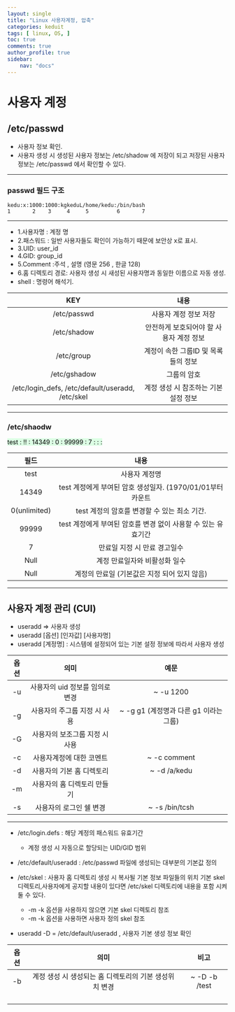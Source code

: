 ```yaml
---
layout: single
title: "Linux 사용자계정, 압축"
categories: keduit
tags: [ linux, OS, ]
toc: true 
comments: true
author_profile: true
sidebar:
    nav: "docs"
---
```


# 사용자 계정

## /etc/passwd 

* 사용자 정보 확인.
* 사용자 생성 시 생성된 사용자 정보는 /etc/shadow 에 저장이 되고 저장된 사용자 정보는 /etc/passwd 에서 확인할 수 있다.
  
---

### passwd 필드 구조

  ```
  kedu:x:1000:1000:kgkeduL/home/kedu:/bin/bash
  1       2    3     4     5         6       7
  ```
  
---

  * 1.사용자명 : 계정 명
  * 2.패스워드 : 일반 사용자들도 확인이 가능하기 때문에 보안상 x로 표시.
  * 3.UID: user_id
  * 4.GID: group_id
  * 5.Comment :주석 , 설명 (영문 256 , 한글 128)
  * 6.홈 디렉토리 경로: 사용자 생성 시 새성된 사용자명과 동일한 이름으로 자동 생성.
  * shell : 명령어 해석기.

| KEY|내용|
|:---:|:---:|
|/etc/passwd|사용자 계정 정보 저장|
|/etc/shadow|안전하게 보호되어야 할 사용자 계정 정보|
|/etc/group|계정이 속한 그룹ID 및 목록들의 정보|
|/etc/gshadow|그룹의 암호|
|/etc/login_defs, /etc/default/useradd, /etc/skel|계정 생성 시 참조하는 기본설정 정보|

---

### /etc/shaodw 

<mark style='background-color: #dcffe4'> test : !! : 14349 : 0 : 99999 : 7 : : : </mark>

| 필드 | 내용 |
|:---:|:---:|
|test|사용자 계정명|
|14349|test 계정에게 부여된 암호 생성일자. (1970/01/01부터 카운트|
|0(unlimited)|test 계정의 암호를 변경할 수 있는 최소 기간.|
|99999|test 계정에게 부여된 암호를 변경 없이 사용할 수 있는 유효기간|
|7|만료일 지정 시 만료 경고일수|
|Null|계정 만료일자와 비활성화 일수|
|Null|계정의 만료일 (기본값은 지정 되어 있지 않음)|

---

## 사용자 계정 관리 (CUI)

* useradd => 사용자 생성
* useradd [옵션] [인자값] [사용자명]
* useradd [계정명] : 시스템에 설정되어 있는 기본 설정 정보에 따라서 사용자 생성

|옵션|의미|예문|
|:---:|:---:|:---:|
-u|사용자의 uid 정보를 임의로 변경|~ -u 1200|
-g|사용자의 주그룹 지정 시 사용|~ -g g1 (계정명과 다른 g1 이라는 그룹)|
-G|사용자의 보조그룹 지정 시 사용|
-c|사용자계정에 대한 코멘트|~ -c comment|
-d|사용자의 기본 홈 디렉토리|~ -d /a/kedu|
-m|사용자의 홈 디렉토리 만들기|
-s|사용자의 로그인 쉘 변경|~ -s /bin/tcsh|

---

* /etc/login.defs : 해당 계정의 패스워드 유효기간
   * 계정 생성 시 자동으로 할당되는 UID/GID 범위

* /etc/default/useradd : /etc/passwd 파일에 생성되는 대부분의 기본값 정의
* /etc/skel : 사용자 홈 디렉토리 생성 시 복사될 기본 정보 파일들의 위치 기본 skel 디렉토리,사용자에게 공지할 내용이 있다면 /etc/skel 디렉토리에 내용을 포함 시켜 둘 수 있다.
   * -m -k 옵션을 사용하지 않으면 기본 skel 디렉토리 참조
   * -m -k 옵션을 사용하면 사용자 정의 skel 참조

* useradd -D = /etc/default/useradd , 사용자 기본 생성 정보 확인

|옵션|의미|비고|
|:---:|:---:|:---:|
|-b|계정 생성 시 생성되는 홈 디렉토리의 기본 생성위치 변경|~ -D -b /test|
|||
|||
|||
|||